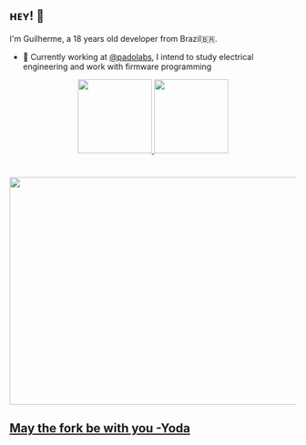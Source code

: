 ## ʜᴇʏ! 👋
I'm Guilherme, a 18 years old developer from Brazil🇧🇷.

- 👥 Currently working at [@padolabs](https://github.com/padolabs), I intend to study electrical engineering and work with firmware programming
<!--
## About me
- 🖥 lol and csgo player
- 📕 3nd year high school student
- 💥 Star Wars fan
- 💽 Hip-hop lover
-->

<!--## Stats 
![gDorigon](https://github-readme-stats.vercel.app/api?username=gdorigon&show_icons=true&theme=tokyonight) -->

<div align="center">
  <a href="https://github.com/gDorigon">
  <img height="130px" weight="110px" src="https://github-readme-stats.vercel.app/api?username=gdorigon&show_icons=true&theme=tokyonight&include_all_commits=true&count_private=true"/>
   <img height="130px" weight="90px" src="https://github-readme-stats.vercel.app/api/top-langs/?username=gdorigon&layout=compact&langs_count=7&theme=tokyonight"/>
</div>

  <!--
## Contact

[![twitter](https://img.shields.io/badge/Twitter-1DA1F2?style=for-the-badge&logo=twitter&logoColor=white)](https://twitter.com/dorigongg)
[![linkedin](https://img.shields.io/badge/LinkedIn-0077B5?style=for-the-badge&logo=linkedin&logoColor=white)](https://br.linkedin.com/in/guilherme-dorigon-219423203)
[![steam](https://img.shields.io/badge/Steam-000000?style=for-the-badge&logo=steam&logoColor=white)](https://steamcommunity.com/id/dorigongg/)
--> 


##

<h1 align="center">
  <img src="https://i.imgur.com/K7N15XS.gif" width="900" height="400" />
  <h2> May the fork be with you -Yoda </h2> 
 <!-- <h6> kiba nao comedia </h6> -->
</h1>



<!--   links utilizados 
https://dev.to/envoy_/150-badges-for-github-pnk
https://github.com/alexandresanlim/Badges4-README.md-Profile#-games-
https://github.com/abhisheknaiidu/awesome-github-profile-readme#dynamic-realtime-
https://github.com/techytushar/techytushar

Olhar dps: 
https://i.imgur.com/l1kAqDN.gif

-->

